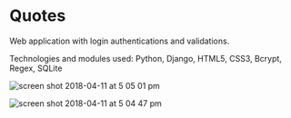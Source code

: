 # Quotes

Web application with login authentications and validations. 

Technologies and modules used: Python, Django, HTML5, CSS3, Bcrypt, Regex, SQLite

![screen shot 2018-04-11 at 5 05 01 pm](https://user-images.githubusercontent.com/11822719/38649302-a5e1da80-3daa-11e8-8a92-c37f69227e97.png)

![screen shot 2018-04-11 at 5 04 47 pm](https://user-images.githubusercontent.com/11822719/38649324-c0c6d698-3daa-11e8-9ba6-3bc200832f50.png)
